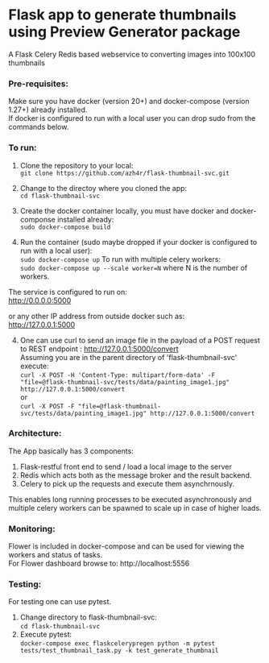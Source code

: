 # Flask app to generate thumbnails using Preview Generator package

A Flask Celery Redis based webservice to converting images into 100x100 thumbnails

### Pre-requisites:  

Make sure you have docker (version 20+) and docker-compose (version 1.27+) already installed.  
If docker is configured to run with a local user you can drop sudo from the commands below. 

### To run:

1. Clone the repository to your local:  
    `git clone https://github.com/azh4r/flask-thumbnail-svc.git`

2. Change to the directoy where you cloned the app:  
    `cd flask-thumbnail-svc`

2. Create the docker container locally, you must have docker and docker-componse installed already:  
    `sudo docker-compose build`

3. Run the container (sudo maybe dropped if your docker is configured to run with a local user):  
    `sudo docker-compose up`
    To run with multiple celery workers:  
    `sudo docker-compose up --scale worker=N`
    where N is the number of workers.

The service is configured to run on:   
    http://0.0.0.0:5000

or any other IP address from outside docker such as:  
    http://127.0.0.1:5000 

4. One can use curl to send an image file in the payload of a POST request to REST endpoint : http://127.0.0.1:5000/convert  
    Assuming you are in the parent directory of 'flask-thumbnail-svc' execute:  
    `curl -X POST -H 'Content-Type: multipart/form-data' -F "file=@flask-thumbnail-svc/tests/data/painting_image1.jpg" http://127.0.0.1:5000/convert`  
    or  
    `curl -X POST -F "file=@flask-thumbnail-svc/tests/data/painting_image1.jpg" http://127.0.0.1:5000/convert`  

### Architecture:

The App basically has 3 components:
1. Flask-restful front end to send / load a local image to the server
2. Redis which acts both as the message broker and the result backend.
3. Celery to pick up the requests and execute them asynchrnously. 

This enables long running processes to be executed asynchronously and multiple celery workers can be spawned to scale up in case of higher loads.

### Monitoring:

Flower is included in docker-compose and can be used for viewing the workers and status of tasks.  
For Flower dashboard browse to: http://localhost:5556


### Testing:

For testing one can use pytest.  
1. Change directory to flask-thumbnail-svc:  
    `cd flask-thumbnail-svc`
2. Execute pytest:  
    `docker-compose exec flaskcelerypregen python -m pytest tests/test_thumbnail_task.py -k test_generate_thumbnail`
